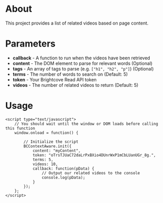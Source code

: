 About
=====

This project provides a list of related videos based on page content.

Parameters
==========

 * __callback__ - A function to run when the videos have been retrieved
 * __content__ - The DOM element to parse for relevant words (Optional)
 * __tags__ - An array of tags to parse (e.g. `["h1", "h2", "p"]`) (Optional)
 * __terms__ - The number of words to search on (Default: 5)
 * __token__ - Your Brightcove Read API token
 * __videos__ - The number of related videos to return (Default: 5)

Usage
=====

	<script type="text/javascript">
		// You should wait until the window or DOM loads before calling this function
		window.onload = function() {
		
			// Initialize the script
			BCContextAware.init({
				content: "myContent",
				token: "oTrsTJUaC72daLrPxBXio4DUnrWxP1mCbLUanUGr_8g.",
				terms: 5,
				videos: 10,
				callback: function(pData) {
					// Output our related videos to the console
					console.log(pData);
				}
			});
		};
	</script>